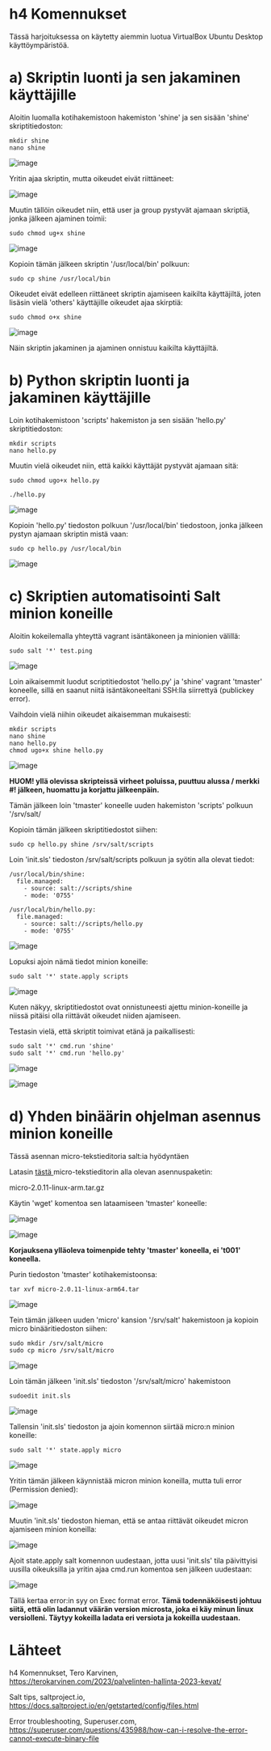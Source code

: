# h4 Komennukset

Tässä harjoituksessa on käytetty aiemmin luotua VirtualBox Ubuntu Desktop käyttöympäristöä.

# a) Skriptin luonti ja sen jakaminen käyttäjille

Aloitin luomalla kotihakemistoon hakemiston 'shine' ja sen sisään 'shine' skriptitiedoston:

    mkdir shine
    nano shine

![image](https://user-images.githubusercontent.com/128583292/234601225-52c14dad-9aa5-473d-8205-9a7e36a115dc.png)

Yritin ajaa skriptin, mutta oikeudet eivät riittäneet:

![image](https://user-images.githubusercontent.com/128583292/234601415-c5493bf0-87a2-447a-88b0-61948baf5b7a.png)

Muutin tällöin oikeudet niin, että user ja group pystyvät ajamaan skriptiä, jonka jälkeen ajaminen toimii:

    sudo chmod ug+x shine

![image](https://user-images.githubusercontent.com/128583292/234601838-640e0e0c-4413-46b1-8488-cc6292cc6a44.png)

Kopioin tämän jälkeen skriptin '/usr/local/bin' polkuun:

    sudo cp shine /usr/local/bin

Oikeudet eivät edelleen riittäneet skriptin ajamiseen kaikilta käyttäjiltä, joten lisäsin vielä 'others' käyttäjille oikeudet ajaa skirptiä:

    sudo chmod o+x shine

![image](https://user-images.githubusercontent.com/128583292/234604163-8a071587-2caf-4007-b14c-0179488d54a9.png)

Näin skriptin jakaminen ja ajaminen onnistuu kaikilta käyttäjiltä.

# b) Python skriptin luonti ja jakaminen käyttäjille

Loin kotihakemistoon 'scripts' hakemiston ja sen sisään 'hello.py' skriptitiedoston:

    mkdir scripts
    nano hello.py

Muutin vielä oikeudet niin, että kaikki käyttäjät pystyvät ajamaan sitä:

    sudo chmod ugo+x hello.py
    
    ./hello.py

![image](https://user-images.githubusercontent.com/128583292/234648127-2c7dd603-b90d-42ea-b55e-f0c975037548.png)
    
Kopioin 'hello.py' tiedoston polkuun '/usr/local/bin' tiedostoon, jonka jälkeen pystyn ajamaan skriptin mistä vaan:

    sudo cp hello.py /usr/local/bin

![image](https://user-images.githubusercontent.com/128583292/234615888-0d7d979a-e1cf-4b81-b05d-5100d857f93d.png)

# c) Skriptien automatisointi Salt minion koneille

Aloitin kokeilemalla yhteyttä vagrant isäntäkoneen ja minionien välillä:

    sudo salt '*' test.ping
    
![image](https://user-images.githubusercontent.com/128583292/234629827-02eca694-5bbc-4c22-b2f0-931897dc1f54.png)

Loin aikaisemmit luodut scriptitiedostot 'hello.py' ja 'shine' vagrant 'tmaster' koneelle, sillä en saanut niitä isäntäkoneeltani SSH:lla siirrettyä (publickey error).

Vaihdoin vielä niihin oikeudet aikaisemman mukaisesti:

    mkdir scripts
    nano shine
    nano hello.py
    chmod ugo+x shine hello.py

![image](https://user-images.githubusercontent.com/128583292/234639210-1e535029-ec13-4a7e-9077-7697cfeda623.png)

**HUOM! yllä olevissa skripteissä virheet poluissa, puuttuu alussa / merkki #! jälkeen, huomattu ja korjattu jälkeenpäin.**

Tämän jälkeen loin 'tmaster' koneelle uuden hakemiston 'scripts' polkuun '/srv/salt/

Kopioin tämän jälkeen skriptitiedostot siihen:

    sudo cp hello.py shine /srv/salt/scripts

Loin 'init.sls' tiedoston /srv/salt/scripts polkuun ja syötin alla olevat tiedot:

    /usr/local/bin/shine:
      file.managed:
        - source: salt://scripts/shine
        - mode: '0755'

    /usr/local/bin/hello.py:
      file.managed:
        - source: salt://scripts/hello.py
        - mode: '0755'

![image](https://user-images.githubusercontent.com/128583292/234643066-1cff129e-9892-4283-b56e-04d41c874919.png)

Lopuksi ajoin nämä tiedot minion koneille:
 
    sudo salt '*' state.apply scripts
 
![image](https://user-images.githubusercontent.com/128583292/234644804-a99e2508-b4e8-44ec-922a-894c13e7e94c.png)

Kuten näkyy, skriptitiedostot ovat onnistuneesti ajettu minion-koneille ja niissä pitäisi olla riittävät oikeudet niiden ajamiseen.

Testasin vielä, että skriptit toimivat etänä ja paikallisesti:

    sudo salt '*' cmd.run 'shine'
    sudo salt '*' cmd.run 'hello.py'

![image](https://user-images.githubusercontent.com/128583292/234649115-fd1bf1dd-4646-401a-9480-62225bf9dc42.png)

![image](https://user-images.githubusercontent.com/128583292/234654021-3a5bc40a-a7fa-4635-84fa-a5f134597776.png)

# d) Yhden binäärin ohjelman asennus minion koneille

Tässä asennan micro-tekstieditoria salt:ia hyödyntäen

Latasin <a href=https://github.com/zyedidia/micro/releases/tag/v2.0.11> tästä </a> micro-tekstieditorin alla olevan asennuspaketin:

micro-2.0.11-linux-arm.tar.gz

Käytin 'wget' komentoa sen lataamiseen 'tmaster' koneelle:

![image](https://user-images.githubusercontent.com/128583292/234655852-b41d9806-c0b7-4e41-9772-c7fde8494fbf.png)

![image](https://user-images.githubusercontent.com/128583292/234655981-8b19b54b-88be-4cb3-97e4-93dd3ab81819.png)

**Korjauksena ylläoleva toimenpide tehty 'tmaster' koneella, ei 't001' koneella.**

Purin tiedoston 'tmaster' kotihakemistoonsa:

    tar xvf micro-2.0.11-linux-arm64.tar

![image](https://user-images.githubusercontent.com/128583292/234675194-a5da500a-310a-46ff-b3d7-82e33f382221.png)

Tein tämän jälkeen uuden 'micro' kansion '/srv/salt' hakemistoon ja kopioin micro binääritiedoston siihen:

    sudo mkdir /srv/salt/micro
    sudo cp micro /srv/salt/micro

![image](https://user-images.githubusercontent.com/128583292/234676330-34f3c38a-4da1-4128-959a-1411cae5dbfe.png)

Loin tämän jälkeen 'init.sls' tiedoston '/srv/salt/micro' hakemistoon

    sudoedit init.sls
    
 ![image](https://user-images.githubusercontent.com/128583292/234679316-e5c0ff5f-97f1-4059-beaa-7dca1ba56589.png)

Tallensin 'init.sls' tiedoston ja ajoin komennon siirtää micro:n minion koneille:
 
    sudo salt '*' state.apply micro
 
 ![image](https://user-images.githubusercontent.com/128583292/234679209-6f92304b-2b4d-4bd2-b0cb-c1b253db0086.png)

Yritin tämän jälkeen käynnistää micron minion koneilla, mutta tuli error (Permission denied):

![image](https://user-images.githubusercontent.com/128583292/234679837-c26d3b7a-0b09-451f-9d8b-5ef9db3bb605.png)

Muutin 'init.sls' tiedoston hieman, että se antaa riittävät oikeudet micron ajamiseen minion koneilla:

![image](https://user-images.githubusercontent.com/128583292/234680162-9662bfe6-1c34-41eb-8a38-1d76bb9cb5f1.png)

Ajoit state.apply salt komennon uudestaan, jotta uusi 'init.sls' tila päivittyisi uusilla oikeuksilla ja yritin ajaa cmd.run komentoa sen jälkeen uudestaan:

![image](https://user-images.githubusercontent.com/128583292/234681912-28ac2f5e-7a1f-495a-9e8b-7b73df91f9a2.png)

Tällä kertaa error:in syy on Exec format error. **Tämä todennäköisesti johtuu siitä, että olin ladannut väärän version microsta, joka ei käy minun linux versiolleni. Täytyy kokeilla ladata eri versiota ja kokeilla uudestaan.**
 
# Lähteet

h4 Komennukset, Tero Karvinen, <a> https://terokarvinen.com/2023/palvelinten-hallinta-2023-kevat/ </a>

Salt tips, saltproject.io, <a> https://docs.saltproject.io/en/getstarted/config/files.html </a>

Error troubleshooting, Superuser.com, <a> https://superuser.com/questions/435988/how-can-i-resolve-the-error-cannot-execute-binary-file </a>


    


 

    
    
